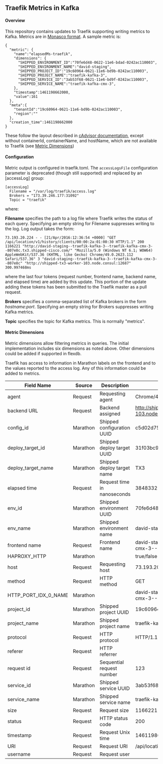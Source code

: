 ## Traefik Metrics in Kafka
#### Overview
This repository contains updates to Traefik supporting writing metrics to Kafka.  Metrics are in [Monasco format](https://wiki.openstack.org/wiki/Monasca/Message_Schema#Metrics_Message).  A sample metric is:

    { 
      "metric": {
        "name":"elapsedMs-traefik",
        "dimensions": {
          "SHIPPED_ENVIRONMENT_ID":"70fe6d48-0622-11e6-bdad-0242ac110003",
          "SHIPPED_ENVIRONMENT_NAME":"david-staging",
          "SHIPPED_PROJECT_ID":"19c60964-0621-11e6-bd9b-0242ac110003",
          "SHIPPED_PROJECT_NAME":"traefik-kafka-3",
          "SHIPPED_SERVICE_ID":"3ab53f68-0621-11e6-bd9f-0242ac110003",
          "SHIPPED_SERVICE_NAME":"traefik-kafka-cmx-3",
        },
        "timestamp":1461198662000,
        "value":161
      },
      "meta":{
        "tenantId":"19c60964-0621-11e6-bd9b-0242ac110003",
        "region":""
      },
      "creation_time":1461198662000
    }

These follow the layout described in [cAdvisor documentation](https://github.com/CiscoCloud/shipped-monitoring/blob/monitoring/docs/cAdvisor.md#monasca-metrics-format), except without containerId, containerName, and hostName, which are not available to Traefik (see [Metric Dimensions](#dimensions))

#### Configuration
Metric output is configured in traefik.toml.  The `accessLogsFile` configuration parameter is deprecated (though still supported) and replaced by an [accessLog] group:

    [accessLog]
      Filename = "/var/log/traefik/access.log"
      Brokers = "173.39.246.177:31092"
      Topic = "traefik"

where:

**Filename** specifies the path to a log file where Traefik writes the status of each query.   Specifying an empty string for Filename suppresses writing to the log.  Log output takes the form:

    73.193.20.224 - - [21/Apr/2016:12:36:54 +0000] "GET /api/location/v1/history/clients/00:00:2a:01:00:30 HTTP/1.1" 200 1166221 "http://david-staging--traefik-kafka-3--traefik-kafka-cmx-3--807e8c.tx3.shipped-cisco.com/" "Mozilla/5.0 (Windows NT 6.1; WOW64) AppleWebKit/537.36 (KHTML, like Gecko) Chrome/49.0.2623.112 Safari/537.36" 3 "david-staging--traefik-kafka-3--traefik-kafka-cmx-3--807e8c" "http://shipped-tx3-worker-103.node.consul:12687" 300.997468ms

where the last four tokens (request number, frontend name, backend name, and elapsed time) are added by this update.  This portion of the update adding these tokens has been submitted to the Traefik master as a pull request.

**Brokers** specifies a comma-separated list of Kafka brokers in the form *hostname:port*. Specifying an empty string for Brokers suppresses writing Kafka metrics.

**Topic** specifies the topic for Kafka metrics.  This is normally "metrics".

#### <a name="dimensions"></a>Metric Dimensions
Metric dimensions allow filtering metrics in queries.  The initial implementation includes six dimensions as noted above.  Other dimensions could be added if supported in flexdb.  

Traefik has access to information in Marathon labels on the frontend and to the values reported to the access log.  Any of this information could be added to metrics.

Field Name | Source | Description | Example
---------- | ------ | ----------- | -------
agent | Request | Requesting agent | Chrome/49.0.2623.112 Safari/537.36
backend URL | Request | Backend assigned | http://shipped-tx3-worker-103.node.consul:12687
config_id | Marathon | Shipped configuration UUID | c5d02d75-05b9-11e6-89ec-0242ac110003
deploy_target_id | Marathon | Shipped deploy target UUID | 31f03bc9-0314-11e5-b9c3-6c4008ad584e
deploy_target_name | Marathon | Shipped deploy target name | TX3
elapsed time | Request | Request time in nanoseconds | 3848332
env_id | Marathon | Shipped environment UUID | 70fe6d48-0622-11e6-bdad-0242ac110003
env_name | Marathon | Shipped environment name | david-staging
frontend name | Request | Frontend name | david-staging--traefik-kafka-3--traefik-kafka-cmx-3--807e8c
HAPROXY_HTTP | Marathon | | true/false
host | Request | Requesting host | 73.193.20.224
method | Request | HTTP method | GET
HTTP_PORT_IDX_0_NAME | Marathon | | david-staging--traefik-kafka-3--traefik-kafka-cmx-3--807e8c
project_id | Marathon | Shipped project UUID | 19c60964-0621-11e6-bd9b-0242ac110003
project_name | Marathon | Shipped project name | traefik-kafka-3
protocol | Request | HTTP protocol | HTTP/1.1
referer | Request | HTTP referrer |
request id | Request | Sequential request number | 123
service_id | Marathon | Shipped service UUID | 3ab53f68-0621-11e6-bd9f-0242ac110003
service_name | Marathon | Shipped service name | traefik-kafka-cmx-3
size | Request | Request size | 1166221
status | Request | HTTP status code | 200
timestamp | Request | Request Unix time | 1461198662000
URI | Request | Request URI | /api/location/v1/history/clients/00:00:2a:01:00:30
username | Request | Request user
